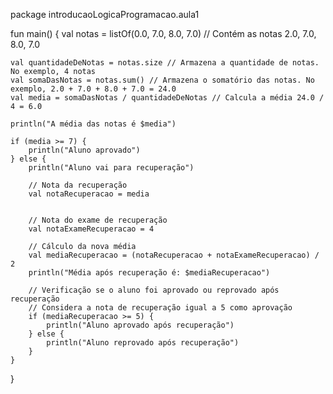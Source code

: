 package introducaoLogicaProgramacao.aula1

fun main() {
    val notas = listOf(0.0, 7.0, 8.0, 7.0) // Contém as notas 2.0, 7.0, 8.0, 7.0

    val quantidadeDeNotas = notas.size // Armazena a quantidade de notas. No exemplo, 4 notas
    val somaDasNotas = notas.sum() // Armazena o somatório das notas. No exemplo, 2.0 + 7.0 + 8.0 + 7.0 = 24.0
    val media = somaDasNotas / quantidadeDeNotas // Calcula a média 24.0 / 4 = 6.0

    println("A média das notas é $media")

    if (media >= 7) {
        println("Aluno aprovado")
    } else {
        println("Aluno vai para recuperação")

        // Nota da recuperação
        val notaRecuperacao = media
        

        // Nota do exame de recuperação
        val notaExameRecuperacao = 4

        // Cálculo da nova média
        val mediaRecuperacao = (notaRecuperacao + notaExameRecuperacao) / 2
        println("Média após recuperação é: $mediaRecuperacao")

        // Verificação se o aluno foi aprovado ou reprovado após recuperação
        // Considera a nota de recuperação igual a 5 como aprovação
        if (mediaRecuperacao >= 5) {
            println("Aluno aprovado após recuperação")
        } else {
            println("Aluno reprovado após recuperação")
        }
    }
}
